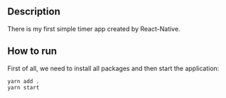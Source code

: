 ## Description

There is my first simple timer app created by React-Native. </br>

## How to run

First of all, we need to install all packages and then start the application: </br>

```
yarn add .
yarn start
```
